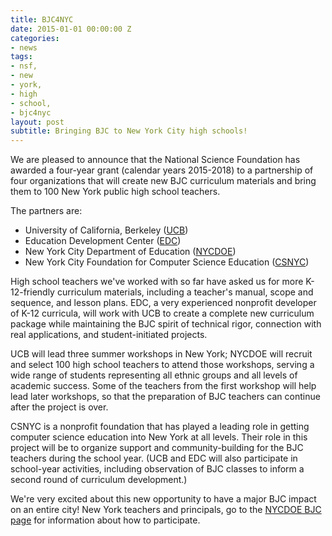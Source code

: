 ```yaml
---
title: BJC4NYC
date: 2015-01-01 00:00:00 Z
categories:
- news
tags:
- nsf,
- new
- york,
- high
- school,
- bjc4nyc
layout: post
subtitle: Bringing BJC to New York City high schools!
---
```


We are pleased to announce that the National Science Foundation has awarded a four-year grant (calendar years 2015-2018) to a partnership of four organizations that will create new BJC curriculum materials and bring them to 100 New York public high school teachers.

The partners are:

* University of California, Berkeley ([UCB](http://berkeley.edu/))
* Education Development Center ([EDC](http://edc.org/))
* New York City Department of Education ([NYCDOE](http://schools.nyc.gov/))
* New York City Foundation for Computer Science Education ([CSNYC](http://csnyc.org/))

High school teachers we've worked with so far have asked us for more K-12-friendly curriculum materials, including a teacher's manual, scope and sequence, and lesson plans. EDC, a very experienced nonprofit developer of K-12 curricula, will work with UCB to create a complete new curriculum package while maintaining the BJC spirit of technical rigor, connection with real applications, and student-initiated projects.

UCB will lead three summer workshops in New York; NYCDOE will recruit and select 100 high school teachers to attend those workshops, serving a wide range of students representing all ethnic groups and all levels of academic success. Some of the teachers from the first workshop will help lead later workshops, so that the preparation of BJC teachers can continue after the project is over.

CSNYC is a nonprofit foundation that has played a leading role in getting computer science education into New York at all levels. Their role in this project will be to organize support and community-building for the BJC teachers during the school year. (UCB and EDC will also participate in school-year activities, including observation of BJC classes to inform a second round of curriculum development.)

We're very excited about this new opportunity to have a major BJC impact on an entire city! New York teachers and principals, go to the [NYCDOE BJC page](http://sepnyc.org/apcs) for information about how to participate.